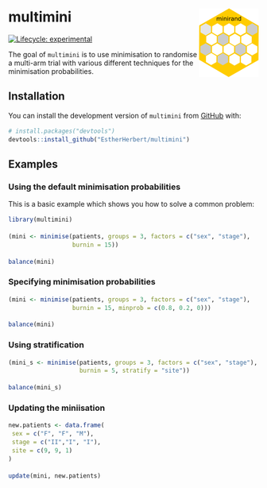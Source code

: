 
<!-- README.md is generated from README.Rmd. Please edit that file -->

# multimini <img src="man/figures/logo.png" align="right" height="138" alt="" />

<!-- badges: start -->

[![Lifecycle:
experimental](https://img.shields.io/badge/lifecycle-experimental-orange.svg)](https://lifecycle.r-lib.org/articles/stages.html#experimental)
<!-- badges: end -->

The goal of `multimini` is to use minimisation to randomise a multi-arm
trial with various different techniques for the minimisation
probabilities.

## Installation

You can install the development version of `multimini` from
[GitHub](https://github.com/) with:

``` r
# install.packages("devtools")
devtools::install_github("EstherHerbert/multimini")
```

## Examples

### Using the default minimisation probabilities

This is a basic example which shows you how to solve a common problem:

``` r
library(multimini)

(mini <- minimise(patients, groups = 3, factors = c("sex", "stage"), 
                  burnin = 15))

balance(mini)
```

### Specifying minimisation probabilities

``` r
(mini <- minimise(patients, groups = 3, factors = c("sex", "stage"),
                  burnin = 15, minprob = c(0.8, 0.2, 0)))

balance(mini)
```

### Using stratification

``` r
(mini_s <- minimise(patients, groups = 3, factors = c("sex", "stage"),
                    burnin = 5, stratify = "site"))

balance(mini_s)
```

### Updating the miniisation

``` r
new.patients <- data.frame(
 sex = c("F", "F", "M"),
 stage = c("II","I", "I"),
 site = c(9, 9, 1)
)

update(mini, new.patients) 
```
